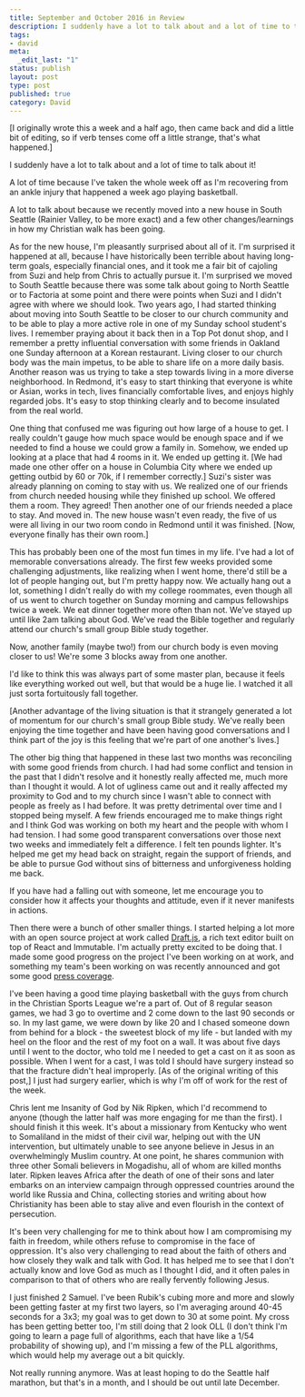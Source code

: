 ```yaml
---
title: September and October 2016 in Review
description: I suddenly have a lot to talk about and a lot of time to talk about it! A lot of time because I've taken the whole week off as I'm recovering from an ankle injury that happened a week ago playing basketball.
tags:
- david
meta:
  _edit_last: "1"
status: publish
layout: post
type: post
published: true
category: David
---
```


[I originally wrote this a week and a half ago, then came back and did a little bit of editing, so if verb tenses come off a little strange, that's what  happened.]

I suddenly have a lot to talk about and a lot of time to talk about it!

A lot of time because I've taken the whole week off as I'm recovering from an ankle injury that happened a week ago playing basketball.

A lot to talk about because we recently moved into a new house in South Seattle (Rainier Valley, to be more exact) and a few other changes/learnings in how my Christian walk has been going.

As for the new house, I'm pleasantly surprised about all of it. I'm surprised it happened at all, because I have historically been terrible about having long-term goals, especially financial ones, and it took me a fair bit of cajoling from Suzi and help from Chris to actually pursue it. I'm surprised we moved to South Seattle because there was some talk about going to North Seattle or to Factoria at some point and there were points when Suzi and I didn't agree with where we should look. Two years ago, I had started thinking about moving into South Seattle to be closer to our church community and to be able to play a more active role in one of my Sunday school student's lives. I remember praying about it back then in a Top Pot donut shop, and I remember a pretty influential conversation with some friends in Oakland one Sunday afternoon at a Korean restaurant. Living closer to our church body was the main impetus, to be able to share life on a more daily basis. Another reason was us trying to take a step towards living in a more diverse neighborhood. In Redmond, it's easy to start thinking that everyone is white or Asian, works in tech, lives financially comfortable lives, and enjoys highly regarded jobs. It's easy to stop thinking clearly and to become insulated from the real world.

One thing that confused me was figuring out how large of a house to get. I really couldn't gauge how much space would be enough space and if we needed to find a house we could grow a family in. Somehow, we ended up looking at a place that had 4 rooms in it. We ended up getting it. [We had made one other offer on a house in Columbia City where we ended up getting outbid by 60 or 70k, if I remember correctly.] Suzi's sister was already planning on coming to stay with us. We realized one of our friends from church needed housing while they finished up school. We offered them a room. They agreed! Then another one of our friends needed a place to stay. And moved in. The new house wasn't even ready, the five of us were all living in our two room condo in Redmond until it was finished. [Now, everyone finally has their own room.]

This has probably been one of the most fun times in my life. I've had a lot of memorable conversations already. The first few weeks provided some challenging adjustments, like realizing when I went home, there'd still be a lot of people hanging out, but I'm pretty happy now. We actually hang out a lot, something I didn't really do with my college roommates, even though all of us went to church together on Sunday morning and campus fellowships twice a week. We eat dinner together more often than not. We've stayed up until like 2am talking about God. We've read the Bible together and regularly attend our church's small group Bible study together.

Now, another family (maybe two!) from our church body is even moving closer to us! We're some 3 blocks away from one another.

I'd like to think this was always part of some master plan, because it feels like everything worked out well, but that would be a huge lie. I watched it all just sorta fortuitously fall together.

[Another advantage of the living situation is that it strangely generated a lot of momentum for our church's small group Bible study. We've really been enjoying the time together and have been having good conversations and I think part of the joy is this feeling that we're part of one another's lives.]

The other big thing that happened in these last two months was reconciling with some good friends from church. I had had some conflict and tension in the past that I didn't resolve and it honestly really affected me, much more than I thought it would. A lot of ugliness came out and it really affected my proximity to God and to my church since I wasn't able to connect with people as freely as I had before. It was pretty detrimental over time and I stopped being myself. A few friends encouraged me to make things right and I think God was working on both my heart and the people with whom I had tension. I had some good transparent conversations over those next two weeks and immediately felt a difference. I felt ten pounds lighter. It's helped me get my head back on straight, regain the support of friends, and be able to pursue God without sins of bitterness and unforgiveness holding me back.

If you have had a falling out with someone, let me encourage you to consider how it affects your thoughts and attitude, even if it never manifests in actions.

Then there were a bunch of other smaller things. I started helping a lot more with an open source project at work called [Draft.js](https://github.com/facebook/draft-js), a rich text editor built on top of React and Immutable. I'm actually pretty excited to be doing that. I made some good progress on the project I've been working on at work, and something my team's been working on was recently announced and got some good [press coverage](https://techcrunch.com/2016/10/13/facebook-tv/).

I've been having a good time playing basketball with the guys from church in the Christian Sports League we're a part of. Out of 8 regular season games, we had 3 go to overtime and 2 come down to the last 90 seconds or so. In my last game, we were down by like 20 and I chased someone down from behind for a block - the sweetest block of my life - but landed with my heel on the floor and the rest of my foot on a wall. It was about five days until I went to the doctor, who told me I needed to get a cast on it as soon as possible. When I went for a cast, I was told I should have surgery instead so that the fracture didn't heal improperly. [As of the original writing of this post,] I just had surgery earlier, which is why I'm off of work for the rest of the week.

Chris lent me Insanity of God by Nik Ripken, which I'd recommend to anyone (though the latter half was more engaging for me than the first). I should finish it this week. It's about a missionary from Kentucky who went to Somaliland in the midst of their civil war, helping out with the UN intervention, but ultimately unable to see anyone believe in Jesus in an overwhelmingly Muslim country. At one point, he shares communion with three other Somali believers in Mogadishu, all of whom are killed months later. Ripken leaves Africa after the death of one of their sons and later embarks on an interview campaign through oppressed countries around the world like Russia and China, collecting stories and writing about how Christianity has been able to stay alive and even flourish in the context of persecution.

It's been very challenging for me to think about how I am compromising my faith in freedom, while others refuse to compromise in the face of oppression. It's also very challenging to read about the faith of others and how closely they walk and talk with God. It has helped me to see that I don't actually know and love God as much as I thought I did, and it often pales in comparison to that of others who are really fervently following Jesus.

I just finished 2 Samuel. I've been Rubik's cubing more and more and slowly been getting faster at my first two layers, so I'm averaging around 40-45 seconds for a 3x3; my goal was to get down to 30 at some point. My cross has been getting better too, I'm still doing that 2 look OLL (I don't think I'm going to learn a page full of algorithms, each that have like a 1/54 probability of showing up), and I'm missing a few of the PLL algorithms, which would help my average out a bit quickly.

Not really running anymore. Was at least hoping to do the Seattle half marathon, but that's in a month, and I should be out until late December.
